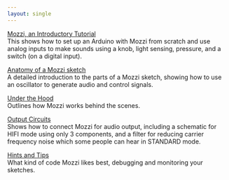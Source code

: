```yaml
---
layout: single
---
```


[Mozzi, an Introductory Tutorial](introductory-tutorial/)  
This shows how to set up an Arduino with Mozzi from scratch and use analog inputs
to make sounds using a knob, light sensing, pressure, and a switch (on a digital input).

[Anatomy of a Mozzi sketch](a-simple-sketch/)  
A detailed introduction to the parts of a Mozzi sketch, showing how to use an
oscillator to generate audio and control signals.

[Under the Hood](under-the-hood/)  
Outlines how Mozzi works behind the scenes.

[Output Circuits](output/)  
Shows how to connect Mozzi for audio output, including a schematic for HIFI mode using only 3 components,
and a filter for reducing carrier frequency noise which some people can hear in STANDARD mode.

[Hints and Tips](hints/)  
What kind of code Mozzi likes best, debugging and monitoring your sketches.
